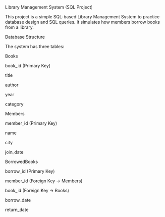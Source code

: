Library Management System (SQL Project)

This project is a simple SQL-based Library Management System to practice database design and SQL queries. It simulates how members borrow books from a library.

Database Structure

The system has three tables:

Books

book_id (Primary Key)

title

author

year

category

Members

member_id (Primary Key)

name

city

join_date

BorrowedBooks

borrow_id (Primary Key)

member_id (Foreign Key → Members)

book_id (Foreign Key → Books)

borrow_date

return_date
